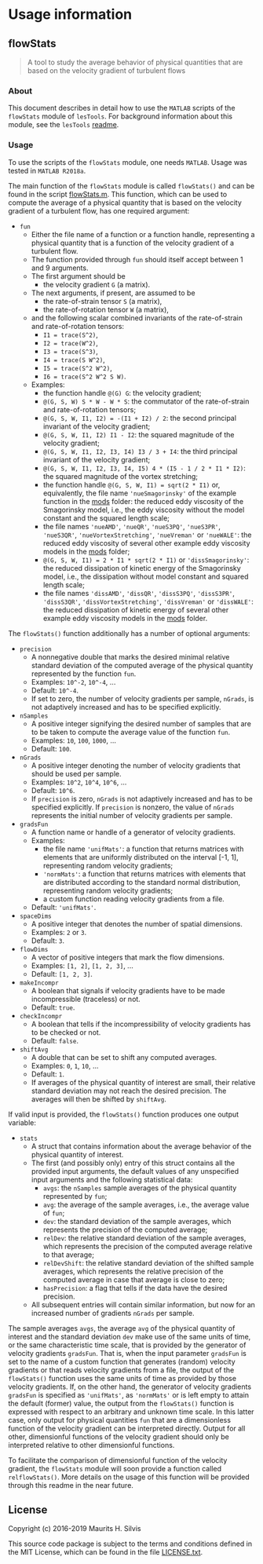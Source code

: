 # Usage information

## flowStats

> A tool to study the average behavior of physical quantities that are based on the velocity gradient of turbulent flows

### About

This document describes in detail how to use the `MATLAB` scripts of the `flowStats` module of `lesTools`.
For background information about this module, see the `lesTools` [readme](../README.md).

### Usage

To use the scripts of the `flowStats` module, one needs `MATLAB`.
Usage was tested in `MATLAB R2018a`.

The main function of the `flowStats` module is called `flowStats()` and can be found in the script [flowStats.m](src/flowStats.m).
This function, which can be used to compute the average of a physical quantity that is based on the velocity gradient of a turbulent flow, has one required argument:

* `fun`
    + Either the file name of a function or a function handle, representing a physical quantity that is a function of the velocity gradient of a turbulent flow.
    + The function provided through `fun` should itself accept between 1 and 9 arguments. 
    + The first argument should be 
        - the velocity gradient `G` (a matrix).
    + The next arguments, if present, are assumed to be
        - the rate-of-strain tensor `S` (a matrix),
        - the rate-of-rotation tensor `W` (a matrix),
    + and the following scalar combined invariants of the rate-of-strain and rate-of-rotation tensors:
        - `I1 = trace(S^2)`,
        - `I2 = trace(W^2)`,
        - `I3 = trace(S^3)`,
        - `I4 = trace(S W^2)`,
        - `I5 = trace(S^2 W^2)`,
        - `I6 = trace(S^2 W^2 S W)`.
    + Examples:
        - the function handle `@(G) G`: the velocity gradient;
        - `@(G, S, W) S * W - W * S`: the commutator of the rate-of-strain and rate-of-rotation tensors;
        - `@(G, S, W, I1, I2) = -(I1 + I2) / 2`: the second principal invariant of the velocity gradient;
        - `@(G, S, W, I1, I2) I1 - I2`: the squared magnitude of the velocity gradient;
        - `@(G, S, W, I1, I2, I3, I4) I3 / 3 + I4`: the third principal invariant of the velocity gradient;
        - `@(G, S, W, I1, I2, I3, I4, I5) 4 * (I5 - 1 / 2 * I1 * I2)`: the squared magnitude of the vortex stretching;
        - the function handle `@(G, S, W, I1) = sqrt(2 * I1)` or, equivalently, the file name `'nueSmagorinsky'` of the example function in the [mods](src/mods) folder: the reduced eddy viscosity of the Smagorinsky model, i.e., the eddy viscosity without the model constant and the squared length scale;
        - the file names `'nueAMD'`, `'nueQR'`, `'nueS3PQ'`, `'nueS3PR'`, `'nueS3QR'`, `'nueVortexStretching'`, `'nueVreman'` or `'nueWALE'`: the reduced eddy viscosity of several other example eddy viscosity models in the [mods](src/mods) folder;
        - `@(G, S, W, I1) = 2 * I1 * sqrt(2 * I1)` or `'dissSmagorinsky'`: the reduced dissipation of kinetic energy of the Smagorinsky model, i.e., the dissipation without model constant and squared length scale;
        - the file names `'dissAMD'`, `'dissQR'`, `'dissS3PQ'`, `'dissS3PR'`, `'dissS3QR'`, `'dissVortexStretching'`, `'dissVreman'` or `'dissWALE'`: the reduced dissipation of kinetic energy of several other example eddy viscosity models in the [mods](src/mods) folder.

The `flowStats()` function additionally has a number of optional arguments:

* `precision`
    + A nonnegative double that marks the desired minimal relative standard deviation of the computed average of the physical quantity represented by the function `fun`.
    + Examples: `10^-2`, `10^-4`, ...
    + Default: `10^-4`.
    + If set to zero, the number of velocity gradients per sample, `nGrads`, is not adaptively increased and has to be specified explicitly.
* `nSamples`
    + A positive integer signifying the desired number of samples that are to be taken to compute the average value of the function `fun`.
    + Examples: `10`, `100`, `1000`, ...
    + Default: `100`.
* `nGrads`
    + A positive integer denoting the number of velocity gradients that should be used per sample.
    + Examples: `10^2`, `10^4`, `10^6`, ...
    + Default: `10^6`.
    + If `precision` is zero, `nGrads` is not adaptively increased and has to be specified explicitly.
    If `precision` is nonzero, the value of `nGrads` represents the initial number of velocity gradients per sample.
* `gradsFun`
    + A function name or handle of a generator of velocity gradients.
    + Examples: 
        - the file name `'unifMats'`: a function that returns matrices with elements that are uniformly distributed on the interval [-1, 1], representing random velocity gradients; 
        - `'normMats'`: a function that returns matrices with elements that are distributed according to the standard normal distribution, representing random velocity gradients;
        - a custom function reading velocity gradients from a file.
    + Default: `'unifMats'`.
* `spaceDims`
    + A positive integer that denotes the number of spatial dimensions.
    + Examples: `2` or `3`.
    + Default: `3`.
* `flowDims`
    + A vector of positive integers that mark the flow dimensions.
    + Examples: `[1, 2]`, `[1, 2, 3]`, ...
    + Default: `[1, 2, 3]`.
* `makeIncompr`
    + A boolean that signals if velocity gradients have to be made incompressible (traceless) or not.
    + Default: `true`.
* `checkIncompr`
    + A boolean that tells if the incompressibility of velocity gradients has to be checked or not.
    + Default: `false`.
* `shiftAvg`
    + A double that can be set to shift any computed averages.
    + Examples: `0`, `1`, `10`, ...
    + Default: `1`.
    + If averages of the physical quantity of interest are small, their relative standard deviation may not reach the desired precision. The averages will then be shifted by `shiftAvg`.

If valid input is provided, the `flowStats()` function produces one output variable:

* `stats`
    + A struct that contains information about the average behavior of the physical quantity of interest.
    + The first (and possibly only) entry of this struct contains all the provided input arguments, the default values of any unspecified input arguments and the following statistical data:
        - `avgs`: the `nSamples` sample averages of the physical quantity represented by `fun`;
        - `avg`: the average of the sample averages, i.e., the average value of `fun`;
        - `dev`: the standard deviation of the sample averages, which represents the precision of the computed average;
        - `relDev`: the relative standard deviation of the sample averages, which represents the precision of the computed average relative to that average;
        - `relDevShift`: the relative standard deviation of the shifted sample averages, which represents the relative precision of the computed average in case that average is close to zero;
        - `hasPrecision`: a flag that tells if the data have the desired precision.
    + All subsequent entries will contain similar information, but now for an increased number of gradients `nGrads` per sample.

The sample averages `avgs`, the average `avg` of the physical quantity of interest and the standard deviation `dev` make use of the same units of time, or the same characteristic time scale, that is provided by the generator of velocity gradients `gradsFun`.
That is, when the input parameter `gradsFun` is set to the name of a custom function that generates (random) velocity gradients or that reads velocity gradients from a file, the output of the `flowStats()` function uses the same units of time as provided by those velocity gradients.
If, on the other hand, the generator of velocity gradients `gradsFun` is specified as `'unifMats'`,  as `'normMats'` or is left empty to attain the default (former) value, the output from the `flowStats()` function is expressed with respect to an arbitrary and unknown time scale.
In this latter case, only output for physical quantities `fun` that are a dimensionless function of the velocity gradient can be interpreted directly.
Output for all other, dimensionful functions of the velocity gradient should only be interpreted relative to other dimensionful functions.

To facilitate the comparison of dimensionful function of the velocity gradient, the `flowStats` module will soon provide a function called `relflowStats()`.
More details on the usage of this function will be provided through this readme in the near future.

## License

Copyright (c) 2016-2019 Maurits H. Silvis

This source code package is subject to the terms and conditions defined in the MIT License, which can be found in the file [LICENSE.txt](../LICENSE.txt).
